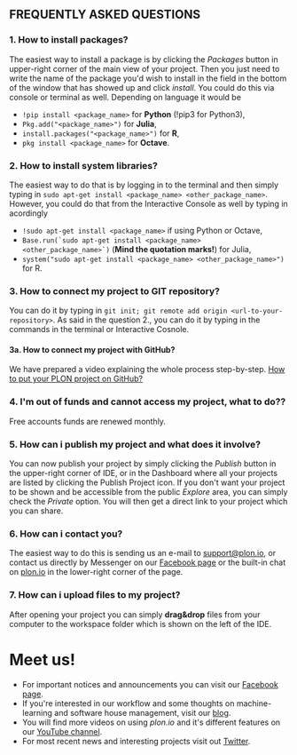 ## FREQUENTLY ASKED QUESTIONS


### 1. How to install packages?

The easiest way to install a package is by clicking the _Packages_ button in upper-right corner of the main view of your project. 
Then you just need to write the name of the package you'd wish to install in the field in the bottom of the window that has showed up and click _install_. 
You could do this via console or terminal as well. Depending on language it would be 
- `!pip install <package_name>` for **Python** (!pip3 for Python3), 
- `Pkg.add("<package_name>")` for **Julia**, 
- `install.packages("<package_name>")` for **R**,
- `pkg install <package_name>` for **Octave**.


### 2. How to install system libraries?

The easiest way to do that is by logging in to the terminal and then simply typing in `sudo apt-get install <package_name> <other_package_name>`. 
However, you could do that from the Interactive Console as well by typing in acordingly 
- `!sudo apt-get install <package_name>` if using Python or Octave, 
- ```Base.run(`sudo apt-get install <package_name> <other_package_name>`)``` (**Mind the quotation marks!**) for Julia,
- `system("sudo apt-get install <package_name> <other_package_name>")` for R.


### 3. How to connect my project to GIT repository?

You can do it by typing in `git init; git remote add origin <url-to-your-repository>`. 
As said in the question 2., you can do it by typing in the commands in the terminal or Interactive Cosnole.


#### 3a. How to connect my project with GitHub?

We have prepared a video explaining the whole process step-by-step. 
[How to put your PLON project on GitHub?](https://www.youtube.com/watch?v=FmFIYYGKeXc)


### 4. I'm out of funds and cannot access my project, what to do??

Free accounts funds are renewed monthly.


### 5. How can i publish my project and what does it involve?

You can now publish your project by simply clicking the _Publish_ button in the upper-right corner of IDE, or in the Dashboard where all your projects are listed by clicking the Publish Project icon. 
If you don't want your project to be shown and be accessible from the public _Explore_ area, you can simply check the _Private_ option. 
You will then get a direct link to your project which you can share.


### 6. How can i contact you?

The easiest way to do this is sending us an e-mail to [support@plon.io](support@plon.io), or 
contact us directly by Messenger on our [Facebook page](https://www.facebook.com/plonsci) or 
the built-in chat on [plon.io](https://plon.io) in the lower-right corner of the page. 


### 7. How can i upload files to my project?

After opening your project you can simply **drag&drop** files from your computer to the workspace folder which is shown on the left of the IDE.

# Meet us!
- For important notices and announcements you can visit our [Facebook page](https://www.facebook.com/plonsci). 
- If you're interested in our workflow and some thoughts on machine-learning and software house management, visit our [blog](http://ermlab.com/blog/).
- You will find more videos on using *plon.io* and it's different features on our [YouTube channel](https://www.youtube.com/channel/UCgXErw2D2ZarzNybmlYRYTA).
- For most recent news and interesting projects visit out [Twitter](https://twitter.com/plon_io).
